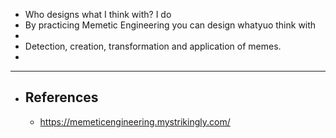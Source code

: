 - Who designs what I think with? I do
- By practicing Memetic Engineering you can design whatyuo think with
-
- Detection, creation, transformation and application of memes.
-
- ---
- ## References
	- https://memeticengineering.mystrikingly.com/